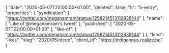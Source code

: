 {
  "date": "2020-05-07T22:00:00+01:00",
  "deleted": false,
  "h": "h-entry",
  "properties": {
    "syndication": [
      "https://twitter.com/meganamram/status/1258214513112838144"
    ],
    "name": [
      "Like of @meganamram's tweet"
    ],
    "published": [
      "2020-05-07T22:00:00+01:00"
    ],
    "like-of": [
      "https://twitter.com/meganamram/status/1258214513112838144"
    ]
  },
  "kind": "likes",
  "slug": "2020/05/otcep",
  "client_id": "https://indigenous.realize.be"
}
